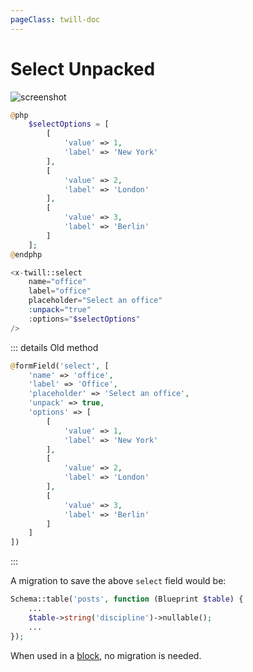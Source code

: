 ```yaml
---
pageClass: twill-doc
---
```


# Select Unpacked

![screenshot](/docs/_media/selectunpacked.png)

```php
@php
    $selectOptions = [
        [
            'value' => 1,
            'label' => 'New York'
        ],
        [
            'value' => 2,
            'label' => 'London'
        ],
        [
            'value' => 3,
            'label' => 'Berlin'
        ]
    ];
@endphp

<x-twill::select 
    name="office"
    label="office"
    placeholder="Select an office"
    :unpack="true"
    :options="$selectOptions"
/>
```

::: details Old method
```php
@formField('select', [
    'name' => 'office',
    'label' => 'Office',
    'placeholder' => 'Select an office',
    'unpack' => true,
    'options' => [
        [
            'value' => 1,
            'label' => 'New York'
        ],
        [
            'value' => 2,
            'label' => 'London'
        ],
        [
            'value' => 3,
            'label' => 'Berlin'
        ]
    ]
])
```
:::

A migration to save the above `select` field would be:

```php
Schema::table('posts', function (Blueprint $table) {
    ...
    $table->string('discipline')->nullable();
    ...
});
```

When used in a [block](/block-editor/creating-a-block-editor.html), no migration is needed.

